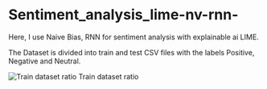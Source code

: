 # Sentiment_analysis_lime-nv-rnn-
Here, I use Naive Bias, RNN for sentiment analysis with explainable ai LIME.

The Dataset is divided into train and test CSV files with the labels Positive, Negative and Neutral. 

<p align="left"> <img src="https://drive.google.com/file/d/1J4ooIIV4Mob7BeKLoZNaiBbfsFNzcrfF/view?usp=sharing" alt="Train dataset ratio" /> Train dataset ratio </p>

